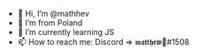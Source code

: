 - 👋 Hi, I’m @mathhev
- 👀 I’m from Poland
- 🌱 I’m currently learning JS
- 📫 How to reach me: Discord => 𝖒𝖆𝖙𝖙𝖍𝖊𝖜🐢#1508

<!---
mathhev/mathhev is a ✨ special ✨ repository because its `README.md` (this file) appears on your GitHub profile.
You can click the Preview link to take a look at your changes.
--->
